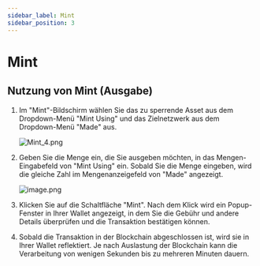 ```yaml
---
sidebar_label: Mint
sidebar_position: 3
---
```


# Mint

## Nutzung von Mint (Ausgabe)

1. Im "Mint"-Bildschirm wählen Sie das zu sperrende Asset aus dem Dropdown-Menü "Mint Using" und das Zielnetzwerk aus dem Dropdown-Menü "Made" aus.

   ![Mint_4.png](/img/docs/Mint_2.png)
    
2. Geben Sie die Menge ein, die Sie ausgeben möchten, in das Mengen-Eingabefeld von "Mint Using" ein. Sobald Sie die Menge eingeben, wird die gleiche Zahl im Mengenanzeigefeld von "Made" angezeigt.

   ![image.png](/img/docs/Mint_3.png)
    
3. Klicken Sie auf die Schaltfläche "Mint". Nach dem Klick wird ein Popup-Fenster in Ihrer Wallet angezeigt, in dem Sie die Gebühr und andere Details überprüfen und die Transaktion bestätigen können.
4. Sobald die Transaktion in der Blockchain abgeschlossen ist, wird sie in Ihrer Wallet reflektiert.
   Je nach Auslastung der Blockchain kann die Verarbeitung von wenigen Sekunden bis zu mehreren Minuten dauern.